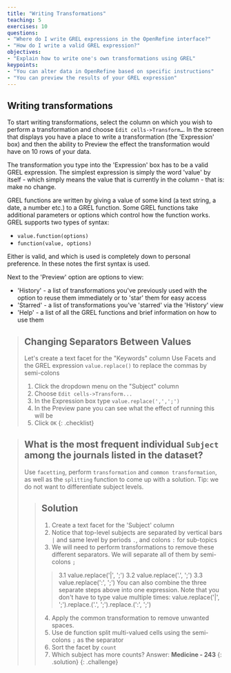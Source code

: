 ```yaml
---
title: "Writing Transformations"
teaching: 5
exercises: 10
questions:
- "Where do I write GREL expressions in the OpenRefine interface?"
- "How do I write a valid GREL expression?"
objectives:
- "Explain how to write one's own transformations using GREL"
keypoints:
- "You can alter data in OpenRefine based on specific instructions"
- "You can preview the results of your GREL expression"
---
```


## Writing transformations

To start writing transformations, select the column on which you wish to perform a transformation and choose ```Edit cells->Transform…```. In the screen that displays you have a place to write a transformation (the 'Expression' box) and then the ability to Preview the effect the transformation would have on 10 rows of your data.

The transformation you type into the 'Expression' box has to be a valid GREL expression. The simplest expression is simply the word 'value' by itself - which simply means the value that is currently in the column - that is: make no change.

GREL functions are written by giving a value of some kind (a text string, a date, a number etc.) to a GREL function. Some GREL functions take additional parameters or options which control how the function works. GREL supports two types of syntax:

* ```value.function(options)```
* ```function(value, options)```

Either is valid, and which is used is completely down to personal preference. In these notes the first syntax is used.

Next to the 'Preview' option are options to view:

* 'History' - a list of transformations you've previously used with the option to reuse them immediately or to 'star' them for easy access
* 'Starred' - a list of transformations you've 'starred' via the 'History' view
* 'Help' - a list of all the GREL functions and brief information on how to use them

>## Changing Separators Between Values
>Let's create a text facet for the "Keywords" column 
>Use Facets and the GREL expression ```value.replace()``` to replace the commas by semi-colons
>1. Click the dropdown menu on the "Subject" column
>2. Choose ```Edit cells->Transform...```
>3. In the Expression box type ```value.replace(',',';')```
>4. In the Preview pane you can see what the effect of running this will be
>5. Click ```OK```
{: .checklist}

>## What is the most frequent individual `Subject` among the journals listed in the dataset?
> Use `facetting`, perform `transformation` and `common transformation`, as well as the `splitting` function to come up with a solution. Tip: we do not want to differentiate subject levels.
>>## Solution
>>1. Create a text facet for the 'Subject' column
>>2. Notice that top-level subjects are separated by vertical bars `|` and same level by periods `.`, and colons `:` for sub-topics
>>3. We will need to perform transformations to remove these different separators. We will separate all of them by semi-colons `;`
>>>3.1 value.replace('|', ';')
>>>3.2 value.replace('.', ';')
>>>3.3 value.replace(':', ';')
>>You can also combine the three separate steps above into one expression. Note that you don't have to type value multiple times:
>>value.replace('|', ';').replace.('.', ';').replace.(':', ';')
>>4. Apply the common transformation to remove unwanted spaces.
>>5. Use de function split multi-valued cells using the semi-colons `;` as the separator
>>6. Sort the facet by `count`
>>7. Which subject has more counts? Answer: **Medicine - 243**
>{: .solution}
{: .challenge}
